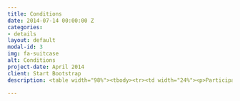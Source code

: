 ```yaml
---
title: Conditions
date: 2014-07-14 00:00:00 Z
categories:
- details
layout: default
modal-id: 3
img: fa-suitcase
alt: Conditions
project-date: April 2014
client: Start Bootstrap
description: <table width="98%"><tbody><tr><td width="24%"><p>Participant&rsquo;s category</p></td><td width="18%"><p>Early bird</p><p>(before April 15 2020)</p></td><td width="17%"><p>Regular registration</p><p>(after April 16 2020)</p></td><td width="19%"><p>Special price for the EUSP members</p><p>(before April 15 2020)<sup>1</sup></p></td><td width="19%"><p>Special price for the EUSP members</p><p>(before April 15 2020)<sup>1</sup></p></td></tr><tr><td width="24%"><p>Registration for 3MUGIS-2020</p><p>(short format)<sup>2</sup></p></td><td width="18%"><p>300 euro</p></td><td width="17%"><p>400 euro</p></td><td width="19%"><p>8000 RUB</p></td><td width="19%"><p>10000 RUB</p></td></tr><tr><td width="24%"><p>Registration for 3MUGIS-2020</p><p>(full format)<sup>3</sup></p></td><td width="18%"><p>1800 euro</p></td><td width="17%"><p>2000 euro</p></td><td width="19%"><p>80000 RUB</p></td><td width="19%"><p>85000 RUB</p></td></tr></tbody></table><p>&nbsp;</p><p><strong><sup>&nbsp;</sup></strong></p><p><strong><sup>1 </sup></strong>EUSP &ndash; Eurasian Soil Partnership, involving Armenia, Azerbaijan, Belarus, Georgia, Kazakhstan, Kyrgyzstan, Moldova, Russian Federation, Tajikistan, Turkey, Turkmenistan, Ukraine and&nbsp;Uzbekistan (http://www.fao.org/global-soil-partnership/regional-partnerships/europe/eurasia/en/)</p><p>&nbsp;</p><p><sup>2</sup> Short format includes 5 days of on-campus classes, one-day field tour, two meals per day, all the materials, free of charge participation in SSC-2020. The regular participation fee also includes free accommodation in RUDN campus for the duration of up to 7 days. The special price for the EUSP members doesn&rsquo;t include the free accommodation, but a special offer to book a 7 days accommodation in RUDN campus for total extra 6000 RUR will be available. All the participants will issue the official 1ECTS certificate, recognized internationally.</p><p>&nbsp;</p><p>For participants who are not willing or are not able to join the field part of the 3MUGIS-2020 summer school a one-week on-campus format will be available. Lectures and practical trainings will be followed by a field day and participation at the Smart and Sustainable Cities conference. The participation fee for the summer school and the conference will is anticipated to be 300 euro (10000 RUB for RF citizens). Detailed information and registration is available at the SSC conference website.</p> <p>3MUGIS-2020 summer school will host international groups up to 35 participants. 3MUGIS-2020 participants will receive 3 ECTS, recognized by educational programs worldwide. </p> <p>Participation fees will cover accommodation, two meals per day, travelling inside Russia and all materials necessary for courses. The participation fee is anticipated to be 1,800 euro. </p> <p>All of the foreign participants will also receive visa support and any other assistance with organization of their trip to Moscow.</p>

---
```


